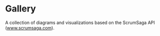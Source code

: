 # Gallery
A collection of diagrams and visualizations based on the ScrumSaga API (www.scrumsaga.com).
